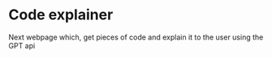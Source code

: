 # Code explainer
Next webpage which, get pieces of code and explain it to the user using the GPT api
